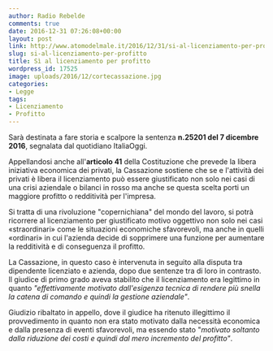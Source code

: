 ```yaml
---
author: Radio Rebelde
comments: true
date: 2016-12-31 07:26:08+00:00
layout: post
link: http://www.atomodelmale.it/2016/12/31/si-al-licenziamento-per-profitto/
slug: si-al-licenziamento-per-profitto
title: Sì al licenziamento per profitto
wordpress_id: 17525
image: uploads/2016/12/cortecassazione.jpg
categories:
- Legge
tags:
- Licenziamento
- Profitto
---
```


Sarà destinata a fare storia e scalpore la sentenza **n.25201 del 7 dicembre 2016**, segnalata dal quotidiano ItaliaOggi.

Appellandosi anche all'**articolo 41** della Costituzione che prevede la libera iniziativa economica dei privati, la Cassazione sostiene che se e l'attività dei privati è libera il licenziamento può essere giustificato non solo nei casi di una crisi aziendale o bilanci in rosso ma anche se questa scelta porti un maggiore profitto o redditività per l'impresa.

Si tratta di una rivoluzione "copernichiana" del mondo del lavoro, si potrà ricorrere al licenziamento per giustificato motivo oggettivo non solo nei casi «straordinari» come le situazioni economiche sfavorevoli, ma anche in quelli «ordinari» in cui l'azienda decide di sopprimere una funzione per aumentare la redditività e di conseguenza il profitto.

La Cassazione, in questo caso è intervenuta in seguito alla disputa tra dipendente licenziato e azienda, dopo due sentenze tra di loro in contrasto. Il giudice di primo grado aveva stabilito che il licenziamento era legittimo in quanto _"effettivamente motivato dall'esigenza tecnica di rendere più snella la catena di comando e quindi la gestione aziendale"_.

Giudizio ribaltato in appello, dove il giudice ha ritenuto illegittimo il provvedimento in quanto non era stato motivato dalla necessità economica e dalla presenza di eventi sfavorevoli, ma essendo stato "_motivato soltanto dalla riduzione dei costi e quindi dal mero incremento del profitto"_.
